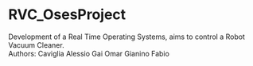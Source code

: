 # RVC_OsesProject
Development of a Real Time Operating Systems, aims to control a Robot Vacuum Cleaner.  
Authors: Caviglia Alessio Gai Omar Gianino Fabio
